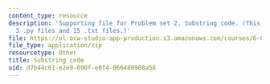 ```yaml
---
content_type: resource
description: 'Supporting file for Problem set 2. Substring code. (This zip file includes:
  3 .py files and 15 .txt files.)'
file: https://ol-ocw-studio-app-production.s3.amazonaws.com/courses/6-006-introduction-to-algorithms-spring-2008/d7b44c61e2e9090fe0f4066480908a58_ps2_dna.zip
file_type: application/zip
resourcetype: Other
title: Substring code
uid: d7b44c61-e2e9-090f-e0f4-066480908a58
---
```

